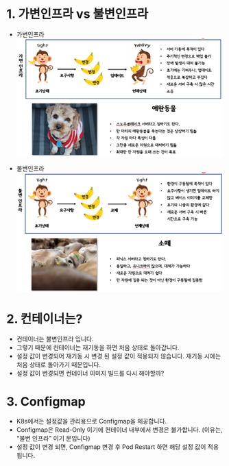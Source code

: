 # 1. 가변인프라 vs 불변인프라
  - 가변인프라
![가변인프라](https://github.com/kimnamkuk/K8S_native/blob/master/upload/%EA%B0%80%EB%B3%80%EC%9D%B8%ED%94%84%EB%9D%BC.png?raw=true)

  - 불변인프라
![불변인프라](https://github.com/kimnamkuk/K8S_native/blob/master/upload/%EB%B6%88%EB%B3%80%EC%9D%B8%ED%94%84%EB%9D%BC.PNG?raw=true)

# 2. 컨테이너는?
  - 컨테이너는 불변인프라 입니다.
  - 그렇기 때문에 컨테이너는 재기동을 하면 처음 상태로 돌아갑니다.
  - 설정 값이 변경되어 재기동 시 변경 된 설정 값이 적용되지 않습니다. 재기동 시에는 처음 상태로 돌아가기 때문입니다.
  - 설정 값이 변경되면 컨테이너 이미지 빌드를 다시 해야할까?
  
# 3. Configmap
  - K8s에서는 설정값을 관리용으로  Configmap을 제공합니다.
  - Configmap은 Read-Only 이기에 컨테이너 내부에서 변경은 불가합니다. (이유는, "불변 인프라" 이기 문입니다)
  - 설정 값이 변경 되면, Configmap 변경 후 Pod Restart 하면 해당 설정 값이 적용됩니다.

